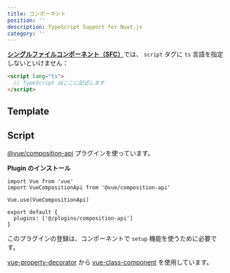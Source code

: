 ```yaml
---
title: コンポーネント
position: ''
description: TypeScript Support for Nuxt.js
category: ''
---
```


[**シングルファイルコンポーネント（SFC）**](https://vuejs.org/v2/guide/single-file-components.html)では、 `script` タグに `ts` 言語を指定しないといけません：
```html
<script lang="ts">
  // TypeScript はここに記述します
</script>
```

## Template

<inject-code query="shared/cookbook/components/template.html"></inject-code>

## Script


<tabs :options="{ useUrlFragment: false }">
  <tab name="Options API">  

<inject-code query="shared/cookbook/components/script.options-api.ts"></inject-code>

  </tab>
  <tab name="Composition API">

[@vue/composition-api](https://github.com/vuejs/composition-api) プラグインを使っています。

<alert type="info">

**Plugin のインストール**

```js{}[plugins/composition-api.js]
import Vue from 'vue'
import VueCompositionApi from '@vue/composition-api'

Vue.use(VueCompositionApi)
```

```js{}[nuxt.config.js]
export default {
  plugins: ['@/plugins/composition-api']
}
```

このプラグインの登録は、コンポーネントで `setup` 機能を使うために必要です。


</alert>

<inject-code query="shared/cookbook/components/script.composition-api.ts"></inject-code>

  </tab>
  <tab name="Class API">  

[vue-property-decorator](https://github.com/kaorun343/vue-property-decorator) から [vue-class-component](https://github.com/vuejs/vue-class-component) を使用しています。

<inject-code query="shared/cookbook/components/script.class-api.ts"></inject-code>

  </tab>
</tabs>
